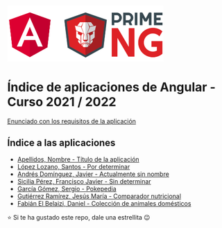 <img width="360px" src="angular-y-primeng.png">

# Índice de aplicaciones de Angular - Curso 2021 / 2022

[Enunciado con los requisitos de la aplicación](trabajo_angular_v1.pdf)

## Índice a las aplicaciones

* [Apellidos, Nombre - Título de la aplicación](#)
* [López Lozano, Santos - Por determinar](https://github.com/SantosLopezLozano/proyecto-angular)
* [Andrés Domínguez, Javier - Actualmente sin nombre](https://github.com/javierandresaluiescampanillas/my-angular-project)
* [Sicilia Pérez, Francisco Javier - Sin determinar](https://github.com/FranSiciliaPerez/my_angular_project)
* [García Gómez, Sergio - Pokepedia](https://github.com/SergioGarciaGomez/pokepedia-angular.git)
* [Gutiérrez Ramírez, Jesús María - Comparador nutricional](https://github.com/Jesus-GR/AplicacionAngular)
* [Fabián El Belaizi, Daniel - Colección de animales domésticos](https://github.com/Danny-06/Coleccion-de-animales-domesticos)

:star: Si te ha gustado este repo, dale una estrellita :wink:
